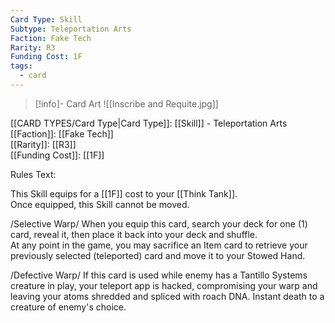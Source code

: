 ```yaml
---
Card Type: Skill
Subtype: Teleportation Arts
Faction: Fake Tech
Rarity: R3
Funding Cost: 1F
tags:
  - card
---
```

> [!info]- Card Art
> ![[Inscribe and Requite.jpg]]

[[CARD TYPES/Card Type|Card Type]]: [[Skill]] - Teleportation Arts  
[[Faction]]: [[Fake Tech]]  
[[Rarity]]: [[R3]]  
[[Funding Cost]]: [[1F]]  

Rules Text:  

This Skill equips for a [[1F]] cost to your [[Think Tank]].  
Once equipped, this Skill cannot be moved.  

/Selective Warp/ When you equip this card, search your deck for one (1) card, reveal it, then place it back into your deck and shuffle.   
At any point in the game, you may sacrifice an Item card to retrieve your previously selected (teleported) card and move it to your Stowed Hand.  

/Defective Warp/ If this card is used while enemy has a Tantillo Systems creature in play, your teleport app is hacked, compromising your warp and leaving your atoms shredded and spliced with roach DNA.
Instant death to a creature of enemy's choice.  

